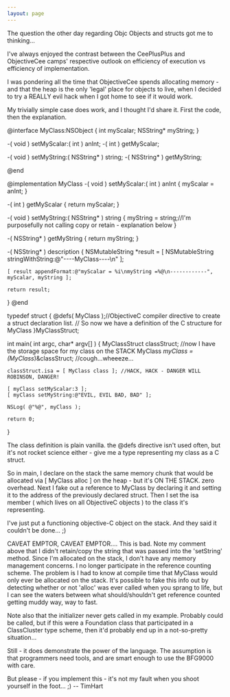 ```yaml
---
layout: page
---
```


The question the other day regarding Objc Objects and structs got me to thinking...

I've always enjoyed the contrast between the CeePlusPlus and ObjectiveCee camps' respective outlook on efficiency of execution vs efficiency of implementation.

I was pondering all the time that ObjectiveCee spends allocating memory - and that the heap is the only 'legal' place for objects to live, when I decided to try a REALLY evil hack when I got home to see if it would work.

My trivially simple case does work, and I thought I'd share it. First the code, then the explanation.

    

@interface MyClass:NSObject
{
    int myScalar;
    NSString* myString;
}

-( void ) setMyScalar:( int ) anInt;
-( int ) getMyScalar;

-( void ) setMyString:( NSString* ) string;
-( NSString* ) getMyString;

@end

@implementation MyClass
-( void ) setMyScalar:( int ) anInt
{
    myScalar = anInt;
}

-( int ) getMyScalar
{
    return myScalar;
}

-( void ) setMyString:( NSString* ) string
{
    myString = string;//I'm purposefully not calling copy or retain - explanation below
}

-( NSString* ) getMyString
{
    return myString;
}

-( NSString* ) description
{
    NSMutableString *result = [ NSMutableString stringWithString:@"----MyClass----\n" ];

    [ result appendFormat:@"myScalar = %i\nmyString =%@\n------------", myScalar, myString ];

    return result;
}
@end

typedef struct
{
    @defs( MyClass );//ObjectiveC compiler directive to create a struct declaration list.
                              // So now we have a definition of the C structure for MyClass
}MyClassStruct;

int main( int argc, char* argv[] )
{
    MyClassStruct classStruct; //now I have the storage space for my class on the STACK
    MyClass          *myClass = (MyClass*)&classStruct; //cough...wheeeze...

    classStruct.isa = [ MyClass class ]; //HACK, HACK - DANGER WILL ROBINSON, DANGER!

    [ myClass setMyScalar:3 ];
    [ myClass setMyString:@"EVIL, EVIL BAD, BAD" ];

    NSLog( @"%@", myClass );

    return 0;

}


The class definition is plain vanilla. the @defs directive isn't used often, but it's not rocket science either - give me a type representing my class as a C struct.

So in main, I declare on the stack the same memory chunk that would be allocated via [ MyClass alloc ] on the heap - but it's ON THE STACK. zero overhead. Next I fake out a reference to MyClass by declaring it and setting it to the address of the previously declared struct. Then I set the isa member ( which lives on all ObjectiveC objects ) to the class it's representing.

I've just put a functioning objective-C object on the stack. And they said it couldn't be done... ;)

CAVEAT EMPTOR, CAVEAT EMPTOR....
This is bad. Note my comment above that I didn't retain/copy the string that was passed into the 'setString' method. Since I'm allocated on the stack, I don't have any memory management concerns. I no longer participate in the reference counting scheme. The problem is I had to know at compile time that MyClass would only ever be allocated on the stack. It's possible to fake this info out by detecting whether or not 'alloc' was ever called when you sprang to life, but I can see the waters between what should/shouldn't get reference counted getting muddy way, way to fast.

Note also that the initializer never gets called in my example. Probably could be called, but if this were a Foundation class that participated in a ClassCluster type scheme, then it'd probably end up in a not-so-pretty situation... 

Still - it does demonstrate the power of the language. The assumption is that programmers need tools, and are smart enough to use the BFG9000 with care.

But please - if you implement this - it's not my fault when you shoot yourself in the foot... ;) -- TimHart
